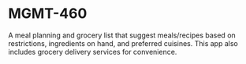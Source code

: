 # MGMT-460
A meal planning and grocery list that suggest meals/recipes based on restrictions, ingredients on hand, and preferred cuisines. This app also includes grocery delivery services for convenience. 
